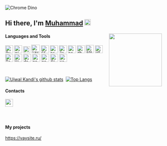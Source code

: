  <!--
**UjwalKandi/UjwalKandi** is a ✨ _special_ ✨ repository because its `README.md` (this file) appears on your GitHub profile.
-->

![Chrome Dino](https://mir-s3-cdn-cf.behance.net/project_modules/max_1200/4ff07986208593.5d9a654e92f36.gif)




<h2 align="left" > Hi there, I'm <a href="https://instagram.com/01aushev" target="_blank" rel="noopener noreferrer">Muhammad</a> <img src="https://upload.wikimedia.org/wikipedia/commons/e/e9/Animated-Flag-Ingushetia.gif" height="20" />

<a href="https://github.com/UjwalKandi"><img align='right' src='https://github.com/UjwalKandi/UjwalKandi/blob/changes-to-readme/svg/87202985-820dcb80-c2b6-11ea-9f56-7ec461c497c3.gif' width='170'></a></h2>




#### Languages and Tools 
<p>
  <code><img height="25" src="https://raw.githubusercontent.com/UjwalKandi/UjwalKandi/changes-to-readme/svg/python-5.svg" alt="Python"></code>
  <code><img height="25" src="https://raw.githubusercontent.com/UjwalKandi/UjwalKandi/changes-to-readme/svg/git-icon.svg" alt="git"></code>
  <code><img height="22" src="https://raw.githubusercontent.com/UjwalKandi/UjwalKandi/changes-to-readme/svg/terminal-1.svg" alt="terminal"></code>
  <code><img height="27" src="https://upload.wikimedia.org/wikipedia/commons/4/4c/Typescript_logo_2020.svg" alt="java"></code>
  <code><img height="25" src="https://raw.githubusercontent.com/UjwalKandi/UjwalKandi/changes-to-readme/svg/css-3.svg" alt="CSS"></code>
  <code><img height="25" src="https://encrypted-tbn0.gstatic.com/images?q=tbn:ANd9GcS4ahqhA5bWVzy-JYqEc3CShg6SZXWn_BpQ2w&s" alt="psql"></code>
  <code><img height="25" src="https://raw.githubusercontent.com/UjwalKandi/UjwalKandi/changes-to-readme/svg/javascript.svg" alt="JavaScript"></code>
  <code><img height="25" src="https://static-00.iconduck.com/assets.00/next-js-icon-2048x2048-5dqjgeku.png" alt="next"></code>
  <code><img height="25" src="https://img.icons8.com/?size=512&id=74402&format=png" alt="db"></code>
  <code><img height="26" src="https://raw.githubusercontent.com/UjwalKandi/UjwalKandi/changes-to-readme/svg/sql.png" alt="SQL"></code>
  <code><img height="25" src="https://raw.githubusercontent.com/UjwalKandi/UjwalKandi/changes-to-readme/svg/html-5.svg" alt="HTML"></code>
  <code><img height="25" src="https://upload.wikimedia.org/wikipedia/commons/a/a7/React-icon.svg" alt="Tableau"></code>
  <code><img height="25" src="https://raw.githubusercontent.com/UjwalKandi/UjwalKandi/changes-to-readme/svg/visual-studio-code-1.svg" alt="Visual Code Studio"></code>
  <code><img height="25" src="https://cdn-icons-png.flaticon.com/512/919/919853.png" alt="docker"></code>
  <code><img height="25" src="https://cdn.worldvectorlogo.com/logos/postman.svg" alt="postman"></code>
  <code><img height="25" src="https://cdn-icons-png.flaticon.com/512/919/919825.png" alt="nodejs"></code>
  <code><img height="25" src="https://cdn-icons-png.flaticon.com/512/5968/5968705.png" alt="figma"></code>
  <code><img height="25" src="https://cdn-icons-png.flaticon.com/512/5968/5968358.png" alt="sass"></code>


</p>

<br />

[![Ujwal Kandi's github stats](https://github-readme-stats.ujwalkandi.vercel.app/api?username=UjwalKandi&count_private=true&show_icons=true&theme=blue-green&hide_rank=false&hide=stars&include_all_commits=true)](https://github.com/magasoov?tab=repositories)&nbsp;&nbsp;[![Top Langs](https://github-readme-stats.ujwalkandi.vercel.app/api/top-langs/?username=UjwalKandi&layout=compact&langs_count=6&theme=blue-green)](https://github.com/magasoov)





 


 #### Contacts
 <a href="https://t.me/magaasov" target="_blank"><img height="25" src="https://pngicon.ru/file/uploads/telegram.png"></a>&nbsp;&nbsp;
 <br />
 <br />
 <br />
 #### My projects
https://vaysite.ru/
 </p>







